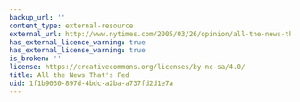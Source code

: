 ```yaml
---
backup_url: ''
content_type: external-resource
external_url: http://www.nytimes.com/2005/03/26/opinion/all-the-news-thats-fed.html
has_external_licence_warning: true
has_external_license_warning: true
is_broken: ''
license: https://creativecommons.org/licenses/by-nc-sa/4.0/
title: All the News That's Fed
uid: 1f1b9030-897d-4bdc-a2ba-a737fd2d1e7a
---
```

